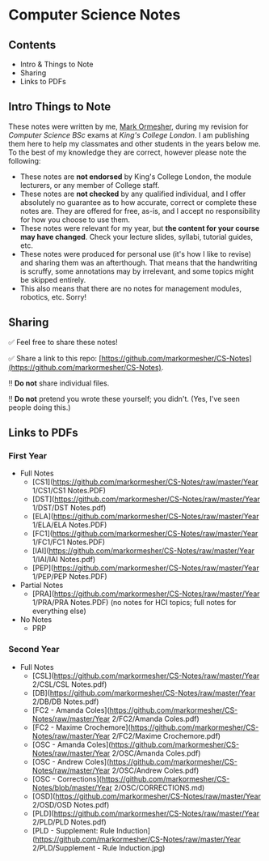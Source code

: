 # Computer Science Notes

## Contents

- Intro & Things to Note
- Sharing
- Links to PDFs

## Intro Things to Note

These notes were written by me, [Mark Ormesher](http://www.markormesher.co.uk), during my revision for *Computer Science BSc* exams at *King's College London*. I am publishing them here to help my classmates and other students in the years below me. To the best of my knowledge they are correct, however please note the following:

- These notes are **not endorsed** by King's College London, the module lecturers, or any member of College staff.
- These notes are **not checked** by any qualified individual, and I offer absolutely no guarantee as to how accurate, correct or complete these notes are. They are offered for free, as-is, and I accept no responsibility for how you choose to use them.
- These notes were relevant for my year, but **the content for your course may have changed**. Check your lecture slides, syllabi, tutorial guides, etc.
- These notes were produced for personal use (it's how I like to revise) and sharing them was an afterthough. That means that the handwriting is scruffy, some annotations may by irrelevant, and some topics might be skipped entirely.
- This also means that there are no notes for management modules, robotics, etc. Sorry!

## Sharing

:white_check_mark: Feel free to share these notes!

:white_check_mark: Share a link to this repo: [https://github.com/markormesher/CS-Notes](https://github.com/markormesher/CS-Notes).

:bangbang: **Do not** share individual files.

:bangbang: **Do not** pretend you wrote these yourself; you didn't. (Yes, I've seen people doing this.)

## Links to PDFs

### First Year

- Full Notes
  - [CS1](https://github.com/markormesher/CS-Notes/raw/master/Year 1/CS1/CS1 Notes.PDF)
  - [DST](https://github.com/markormesher/CS-Notes/raw/master/Year 1/DST/DST Notes.pdf)
  - [ELA](https://github.com/markormesher/CS-Notes/raw/master/Year 1/ELA/ELA Notes.PDF)
  - [FC1](https://github.com/markormesher/CS-Notes/raw/master/Year 1/FC1/FC1 Notes.PDF)
  - [IAI](https://github.com/markormesher/CS-Notes/raw/master/Year 1/IAI/IAI Notes.pdf)
  - [PEP](https://github.com/markormesher/CS-Notes/raw/master/Year 1/PEP/PEP Notes.PDF)
- Partial Notes
  - [PRA](https://github.com/markormesher/CS-Notes/raw/master/Year 1/PRA/PRA Notes.PDF) (no notes for HCI topics; full notes for everything else)
- No Notes
  - PRP

### Second Year

- Full Notes
  - [CSL](https://github.com/markormesher/CS-Notes/raw/master/Year 2/CSL/CSL Notes.pdf)
  - [DB](https://github.com/markormesher/CS-Notes/raw/master/Year 2/DB/DB Notes.pdf)
  - [FC2 - Amanda Coles](https://github.com/markormesher/CS-Notes/raw/master/Year 2/FC2/Amanda Coles.pdf)
  - [FC2 - Maxime Crochemore](https://github.com/markormesher/CS-Notes/raw/master/Year 2/FC2/Maxime Crochemore.pdf)
  - [OSC - Amanda Coles](https://github.com/markormesher/CS-Notes/raw/master/Year 2/OSC/Amanda Coles.pdf)
  - [OSC - Andrew Coles](https://github.com/markormesher/CS-Notes/raw/master/Year 2/OSC/Andrew Coles.pdf)
  - [OSC - Corrections](https://github.com/markormesher/CS-Notes/blob/master/Year 2/OSC/CORRECTIONS.md)
  - [OSD](https://github.com/markormesher/CS-Notes/raw/master/Year 2/OSD/OSD Notes.pdf)
  - [PLD](https://github.com/markormesher/CS-Notes/raw/master/Year 2/PLD/PLD Notes.pdf)
  - [PLD - Supplement: Rule Induction](https://github.com/markormesher/CS-Notes/raw/master/Year 2/PLD/Supplement - Rule Induction.jpg)
